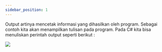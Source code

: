 ```yaml
---
sidebar_position: 1
---
```


Output artinya mencetak informasi yang dihasilkan oleh program. Sebagai
contoh kita akan menampilkan tulisan pada program. Pada C# kita bisa
menuliskan perintah output seperti berikut :

**![](https://lh7-us.googleusercontent.com/docsz/AD_4nXd7yd8SKqpPe0ckmane36fr0sbN6rfUyReFURrJ62XzZGPSz0Hu0RNv9L4Vj2R3Lh36-v-S8lgdkda_dUpDVy6hDSLr9WL1AU-4th4l4CGR2WY4rTQ1_WQSrWlXN799Yid8frSiIMtiv9VS-ENrNJNDmgQ?key=93UFQwWUByfaXAM7YbD_TA)**